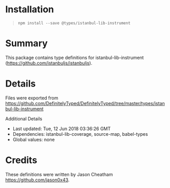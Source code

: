 # Installation
> `npm install --save @types/istanbul-lib-instrument`

# Summary
This package contains type definitions for istanbul-lib-instrument (https://github.com/istanbuljs/istanbuljs).

# Details
Files were exported from https://github.com/DefinitelyTyped/DefinitelyTyped/tree/master/types/istanbul-lib-instrument

Additional Details
 * Last updated: Tue, 12 Jun 2018 03:36:26 GMT
 * Dependencies: istanbul-lib-coverage, source-map, babel-types
 * Global values: none

# Credits
These definitions were written by Jason Cheatham <https://github.com/jason0x43>.
